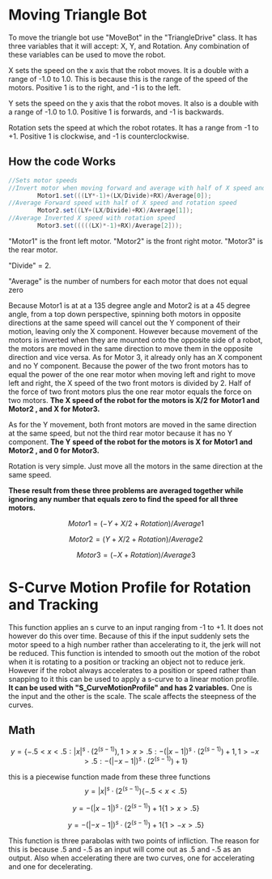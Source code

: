 # Moving Triangle Bot

To move the triangle bot use "MoveBot" in the "TriangleDrive" class. It has three variables that it will accept: X, Y, and Rotation. Any combination of these variables can be used to move the robot.

X sets the speed on the x axis that the robot moves. It is a double with a range of -1.0 to 1.0. This is because this is the range of the speed of the motors. Positive 1 is to the right, and -1 is to the left.

Y sets the speed on the y axis that the robot moves. It also is a double with a range of -1.0 to 1.0. Positive 1 is forwards, and -1 is backwards.

Rotation sets the speed at which the robot rotates. It has a range from -1 to +1. Positive 1 is clockwise, and -1 is counterclockwise. 

## How the code Works

```java
//Sets motor speeds
//Invert motor when moving forward and average with half of X speed and Rotation speed
        Motor1.set(((LY*-1)+(LX/Divide)+RX)/Average[0]);
//Average Forward speed with half of X speed and rotation speed
        Motor2.set((LY+(LX/Divide)+RX)/Average[1]);
//Average Inverted X speed with rotation speed 
        Motor3.set(((((LX)*-1)+RX)/Average[2]));

```

"Motor1" is the front left motor. "Motor2" is the front right motor. "Motor3" is the rear motor.

"Divide" = 2.

"Average" is the number of numbers for each motor that does not equal zero

Because Motor1 is at at a 135 degree angle and Motor2 is at a 45 degree angle, from a top down perspective, spinning both motors in opposite directions at the same speed will cancel out the Y component of their motion, leaving only the X component. However because movement of the motors is inverted when they are mounted onto the opposite side of a robot, the motors are moved in the same direction to move them in the opposite direction and vice versa. As for Motor 3, it already only has an X component and no Y component. Because the power of the two front motors has to equal the power of the one rear motor when moving left and right to move left and right, the X speed of the two front motors is divided by 2. Half of the force of two front motors plus the one rear motor equals the force on two motors. **The X speed of the robot for the motors is X/2 for Motor1 and Motor2  , and X for Motor3.** 

As for the Y movement, both front motors are moved in the same direction at the same speed, but not the third rear motor because it has no Y component.  **The Y speed of the robot for the motors is X for Motor1 and Motor2  , and 0 for Motor3.** 

Rotation is very simple. Just move all the motors in the same direction at the same speed.

**These result from these three problems are averaged together while ignoring any number that equals zero to find the speed for all three motors.**

$$
Motor1 = (-Y+X/2+Rotation)/Average1
$$

$$
Motor2 = (Y+X/2+Rotation)/Average2
$$

$$
Motor3=(-X+Rotation)/Average3
$$

# S-Curve Motion Profile for Rotation and Tracking

This function applies an s curve to an input ranging from -1 to +1. It does not however do this over time. Because of this if the input suddenly sets the motor speed to a high number rather than accelerating to it, the jerk will not be reduced. This function is intended to smooth out the motion of the robot when it is rotating to a position or tracking an object not to reduce jerk. However if the robot always accelerates to a position or speed rather than snapping to it this can be used to apply a s-curve to a linear motion profile. **It can be used with "S_CurveMotionProfile" and has 2 variables.** One is the input and the other is the scale. The scale affects the steepness of the curves.

## Math

$$
y=\left\{-.5<x<.5:\left|x\right|^{s}\cdot\left(2^{\left(s-1\right)}\right),1>x>.5:-\left(\left|x-1\right|\right)^{s}\cdot\left(2^{\left(s-1\right)}\right)+1,1>-x>.5:-\left(\left|-x-1\right|\right)^{s}\cdot\left(2^{\left(s-1\right)}\right)+1\right\}
$$

this is a piecewise function made from these three functions
$$
y=\left|x\right|^{s}\cdot\left(2^{\left(s-1\right)}\right)\left\{-.5<x<.5\right\}
$$

$$
y=-\left(\left|x-1\right|\right)^{s}\cdot\left(2^{\left(s-1\right)}\right)+1\left\{1>x>.5\right\}
$$

$$
y=-\left(\left|-x-1\right|\right)^{s}\cdot\left(2^{\left(s-1\right)}\right)+1\left\{1>-x>.5\right\}
$$

This function is three parabolas with two points of infliction. The reason for this is because .5 and -.5 as an input will come out as .5 and -.5 as an output. Also when accelerating there are two curves, one for accelerating and one for decelerating.
